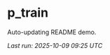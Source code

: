 # p_train

Auto-updating README demo.

<!--START_SECTION:status-->
_Last run: 2025-10-09 09:25 UTC_
<!--END_SECTION:status-->































































































































































































































































































































































































































































































































































































































































































































































































































































































































































































































































































